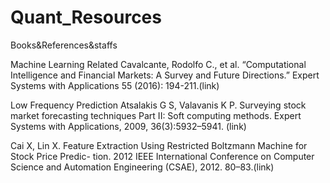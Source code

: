 # Quant_Resources
Books&amp;References&amp;staffs

Machine Learning Related
Cavalcante, Rodolfo C., et al. “Computational Intelligence and Financial Markets: A Survey and Future Directions.” Expert Systems with Applications 55 (2016): 194-211.(link)

Low Frequency Prediction
Atsalakis G S, Valavanis K P. Surveying stock market forecasting techniques Part II: Soft computing methods. Expert Systems with Applications, 2009, 36(3):5932–5941. (link)

Cai X, Lin X. 
Feature Extraction Using Restricted Boltzmann Machine for Stock Price Predic- tion. 2012 IEEE International Conference on Computer Science and Automation Engineering (CSAE), 2012. 80–83.(link)
